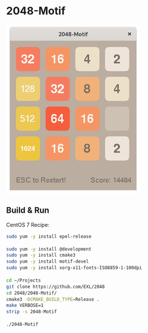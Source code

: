 2048-Motif
=========

![2048-Motif Fedora 32 Screenshot](../image/2048-Motif-Screenshot.png)

## Build & Run

CentOS 7 Recipe:

```sh
sudo yum -y install epel-release

sudo yum -y install @development
sudo yum -y install cmake3
sudo yum -y install motif-devel
sudo yum -y install xorg-x11-fonts-ISO8859-1-100dpi

cd ~/Projects
git clone https://github.com/EXL/2048
cd 2048/2048-Motif/
cmake3 -DCMAKE_BUILD_TYPE=Release .
make VERBOSE=1
strip -s 2048-Motif

./2048-Motif
```

